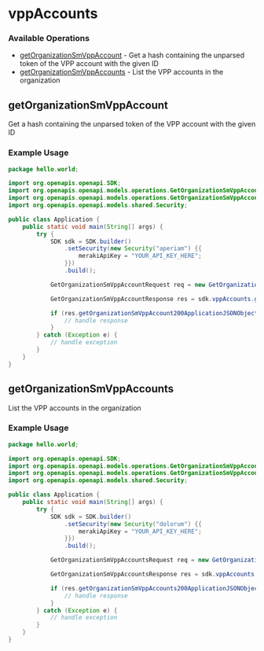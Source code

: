 # vppAccounts

### Available Operations

* [getOrganizationSmVppAccount](#getorganizationsmvppaccount) - Get a hash containing the unparsed token of the VPP account with the given ID
* [getOrganizationSmVppAccounts](#getorganizationsmvppaccounts) - List the VPP accounts in the organization

## getOrganizationSmVppAccount

Get a hash containing the unparsed token of the VPP account with the given ID

### Example Usage

```java
package hello.world;

import org.openapis.openapi.SDK;
import org.openapis.openapi.models.operations.GetOrganizationSmVppAccountRequest;
import org.openapis.openapi.models.operations.GetOrganizationSmVppAccountResponse;
import org.openapis.openapi.models.shared.Security;

public class Application {
    public static void main(String[] args) {
        try {
            SDK sdk = SDK.builder()
                .setSecurity(new Security("aperiam") {{
                    merakiApiKey = "YOUR_API_KEY_HERE";
                }})
                .build();

            GetOrganizationSmVppAccountRequest req = new GetOrganizationSmVppAccountRequest("laboriosam", "nisi");            

            GetOrganizationSmVppAccountResponse res = sdk.vppAccounts.getOrganizationSmVppAccount(req);

            if (res.getOrganizationSmVppAccount200ApplicationJSONObject != null) {
                // handle response
            }
        } catch (Exception e) {
            // handle exception
        }
    }
}
```

## getOrganizationSmVppAccounts

List the VPP accounts in the organization

### Example Usage

```java
package hello.world;

import org.openapis.openapi.SDK;
import org.openapis.openapi.models.operations.GetOrganizationSmVppAccountsRequest;
import org.openapis.openapi.models.operations.GetOrganizationSmVppAccountsResponse;
import org.openapis.openapi.models.shared.Security;

public class Application {
    public static void main(String[] args) {
        try {
            SDK sdk = SDK.builder()
                .setSecurity(new Security("dolorum") {{
                    merakiApiKey = "YOUR_API_KEY_HERE";
                }})
                .build();

            GetOrganizationSmVppAccountsRequest req = new GetOrganizationSmVppAccountsRequest("veniam");            

            GetOrganizationSmVppAccountsResponse res = sdk.vppAccounts.getOrganizationSmVppAccounts(req);

            if (res.getOrganizationSmVppAccounts200ApplicationJSONObjects != null) {
                // handle response
            }
        } catch (Exception e) {
            // handle exception
        }
    }
}
```
